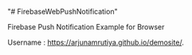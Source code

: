 "# FirebaseWebPushNotification" 

Firebase Push Notification Example for Browser

Username : https://arjunamrutiya.github.io/demosite/.
